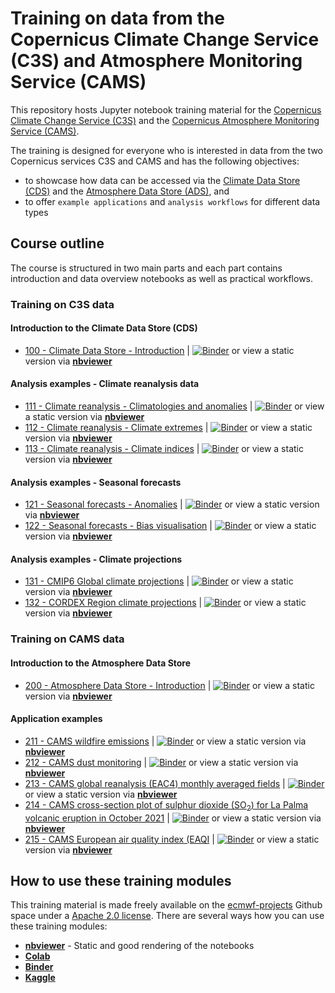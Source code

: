 # Training on data from the Copernicus Climate Change Service (C3S) and Atmosphere Monitoring Service (CAMS)

This repository hosts Jupyter notebook training material for the [Copernicus Climate Change Service (C3S)](https://climate.copernicus.eu/) and the [Copernicus Atmosphere Monitoring Service (CAMS)](https://atmosphere.copernicus.eu/). 

The training is designed for everyone who is interested in data from the two Copernicus services C3S and CAMS and has the following objectives:
* to showcase how data can be accessed via the [Climate Data Store (CDS)](https://cds.climate.copernicus.eu/cdsapp#!/home) and the [Atmosphere Data Store (ADS)](https://ads.atmosphere.copernicus.eu/#!/home), and
* to offer `example applications` and `analysis workflows` for different data types

## Course outline
The course is structured in two main parts and each part contains introduction and data overview notebooks as well as practical workflows.

### Training on C3S data

#### Introduction to the Climate Data Store (CDS)
* [100 - Climate Data Store - Introduction](./100_climate_data_store_intro.ipynb) | [![Binder](https://mybinder.org/badge_logo.svg)](https://mybinder.org/v2/gh/ecmwf-projects/copernicus-training/HEAD?urlpath=lab/tree/100_climate_data_store_intro.ipynb) or view a static version via [**nbviewer**](https://nbviewer.org/github/ecmwf-projects/copernicus-training/blob/master/100_climate_data_store_intro.ipynb)

#### Analysis examples - Climate reanalysis data
* [111 - Climate reanalysis - Climatologies and anomalies](./111_c3s_climatologies_anomalies.ipynb) | [![Binder](https://mybinder.org/badge_logo.svg)](https://mybinder.org/v2/gh/ecmwf-projects/copernicus-training/HEAD?urlpath=lab/tree/111_c3s_climatologies_anomalies.ipynb) or view a static version via [**nbviewer**](https://nbviewer.org/github/ecmwf-projects/copernicus-training/blob/master/111_c3s_climatologies_anomalies.ipynb)
* [112 - Climate reanalysis - Climate extremes](./112_c3s_climate_extremes.ipynb) | [![Binder](https://mybinder.org/badge_logo.svg)](https://mybinder.org/v2/gh/ecmwf-projects/copernicus-training/HEAD?urlpath=lab/tree/112_c3s_climate_extremes.ipynb) or view a static version via [**nbviewer**](https://nbviewer.org/github/ecmwf-projects/copernicus-training/blob/master/112_c3s_climate_extremes.ipynb)
* [113 - Climate reanalysis - Climate indices](./113_c3s_climate_indices.ipynb) | [![Binder](https://mybinder.org/badge_logo.svg)](https://mybinder.org/v2/gh/ecmwf-projects/copernicus-training/HEAD?urlpath=lab/tree/113_c3s_climate_indices.ipynb) or view a static version via [**nbviewer**](https://nbviewer.org/github/ecmwf-projects/copernicus-training/blob/master/113_c3s_climate_indices.ipynb)

#### Analysis examples - Seasonal forecasts
* [121 - Seasonal forecasts - Anomalies](./121_c3s_seasonal_forecasts_anomalies.ipynb) | [![Binder](https://mybinder.org/badge_logo.svg)](https://mybinder.org/v2/gh/ecmwf-projects/copernicus-training/HEAD?urlpath=lab/tree/121_c3s_seasonal_forecasts_anomalies.ipynb) or view a static version via [**nbviewer**](https://nbviewer.org/github/ecmwf-projects/copernicus-training/blob/master/121_c3s_seasonal_forecasts_anomalies.ipynb)
* [122 - Seasonal forecasts - Bias visualisation](./122_c3s_seasonal_forecasts_bias_visualisation.ipynb) | [![Binder](https://mybinder.org/badge_logo.svg)](https://mybinder.org/v2/gh/ecmwf-projects/copernicus-training/HEAD?urlpath=lab/tree/122_c3s_seasonal_forecasts_bias_visualisation.ipynb) or view a static version via [**nbviewer**](https://nbviewer.org/github/ecmwf-projects/copernicus-training/blob/master/122_c3s_seasonal_forecasts_bias_visualisation.ipynb)

#### Analysis examples - Climate projections
* [131 - CMIP6 Global climate projections](./131_c3s_cmip6_global_climate_projections.ipynb) | [![Binder](https://mybinder.org/badge_logo.svg)](https://mybinder.org/v2/gh/ecmwf-projects/copernicus-training/HEAD?urlpath=lab/tree/131_c3s_cmip6_global_climate_projections.ipynb) or view a static version via [**nbviewer**](https://nbviewer.org/github/ecmwf-projects/copernicus-training/blob/master/131_c3s_cmip6_global_climate_projections.ipynb)
* [132 - CORDEX Region climate projections](./132_c3s_cordex_regional_climate_projections.ipynb) | [![Binder](https://mybinder.org/badge_logo.svg)](https://mybinder.org/v2/gh/ecmwf-projects/copernicus-training/HEAD?urlpath=lab/tree/132_c3s_cordex_regional_climate_projections.ipynb) or view a static version via [**nbviewer**](https://nbviewer.org/github/ecmwf-projects/copernicus-training/blob/master/132_c3s_cordex_regional_climate_projections.ipynb)


### Training on CAMS data

#### Introduction to the Atmosphere Data Store
* [200 - Atmosphere Data Store - Introduction](./200_atmosphere_data_store_intro.ipynb) | [![Binder](https://mybinder.org/badge_logo.svg)](https://mybinder.org/v2/gh/ecmwf-projects/copernicus-training/HEAD?urlpath=lab/tree/200_atmosphere_data_store_intro.ipynb) or view a static version via [**nbviewer**](https://nbviewer.org/github/ecmwf-projects/copernicus-training/blob/master/200_atmosphere_data_store_intro.ipynb)

#### Application examples
* [211 - CAMS wildfire emissions](./211_cams_fire_monitoring.ipynb) | [![Binder](https://mybinder.org/badge_logo.svg)](https://mybinder.org/v2/gh/ecmwf-projects/copernicus-training/HEAD?urlpath=lab/tree/211_cams_fire_monitoring.ipynb) or view a static version via [**nbviewer**](https://nbviewer.org/github/ecmwf-projects/copernicus-training/blob/master/211_cams_fire_monitoring.ipynb)
* [212 - CAMS dust monitoring](./212_cams_dust_monitoring.ipynb) | [![Binder](https://mybinder.org/badge_logo.svg)](https://mybinder.org/v2/gh/ecmwf-projects/copernicus-training/HEAD?urlpath=lab/tree/212_cams_dust_monitoring.ipynb) or view a static version via [**nbviewer**](https://nbviewer.org/github/ecmwf-projects/copernicus-training/blob/master/212_cams_dust_monitoring.ipynb)
* [213 - CAMS global reanalysis (EAC4) monthly averaged fields](./213_cams_global_reanalysis.ipynb) | [![Binder](https://mybinder.org/badge_logo.svg)](https://mybinder.org/v2/gh/ecmwf-projects/copernicus-training/HEAD?urlpath=lab/tree/213_cams_global_reanalysis.ipynb) or view a static version via [**nbviewer**](https://nbviewer.org/github/ecmwf-projects/copernicus-training/blob/master/213_cams_global_reanalysis.ipynb)
* [214 - CAMS cross-section plot of sulphur dioxide (SO<sub>2</sub>) for La Palma volcanic eruption in October 2021](./214_cams_vertical_cross_section_volcanic_eruption.ipynb) | [![Binder](https://mybinder.org/badge_logo.svg)](https://mybinder.org/v2/gh/ecmwf-projects/copernicus-training/HEAD?urlpath=lab/tree/214_cams_vertical_cross_section_volcanic_eruption.ipynb) or view a static version via [**nbviewer**](https://nbviewer.org/github/ecmwf-projects/copernicus-training/blob/master/214_cams_vertical_cross_section_volcanic_eruption.ipynb)
* [215 - CAMS European air quality index (EAQI](./215_cams_european_air_quality_index.ipynb) | [![Binder](https://mybinder.org/badge_logo.svg)](https://mybinder.org/v2/gh/ecmwf-projects/copernicus-training/HEAD?urlpath=lab/tree/215_cams_european_air_quality_index.ipynb) or view a static version via [**nbviewer**](https://nbviewer.org/github/ecmwf-projects/copernicus-training/blob/master/215_european_air_quality_index.ipynb)


## How to use these training modules
This training material is made freely available on the [ecmwf-projects](https://github.com/ecmwf-projects) Github space under a [Apache 2.0 license](./LICENSE). There are several ways how you can use these training modules:
* [**nbviewer**](https://nbviewer.org/github/ecmwf-projects/copernicus-training/blob/master/000_index.ipynb) - Static and good rendering of the notebooks
* [**Colab**](https://colab.research.google.com/github/ecmwf-projects/copernicus-training/blob/master/000_index.ipynb)
* [**Binder**](https://mybinder.org/v2/gh/ecmwf-projects/copernicus-training/HEAD?urlpath=lab/tree/000_index.ipynb)
* [**Kaggle**](https://kaggle.com/kernels/welcome?src=https://github.com/ecmwf-projects/copernicus-training/blob/master/000_index.ipynb)